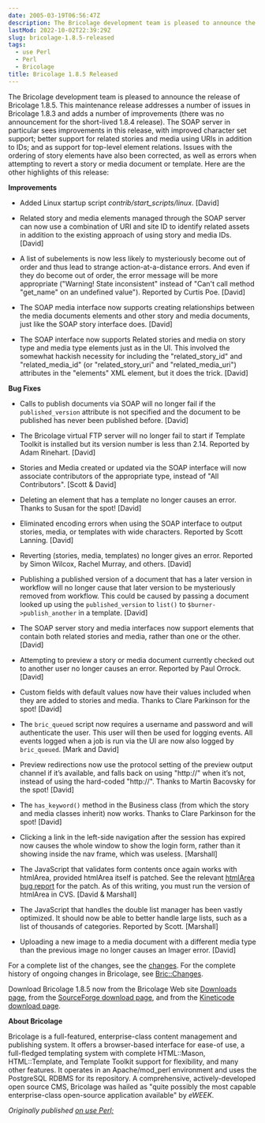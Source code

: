 ```yaml
---
date: 2005-03-19T06:56:47Z
description: The Bricolage development team is pleased to announce the release of Bricolage 1.8.5.
lastMod: 2022-10-02T22:39:29Z
slug: bricolage-1.8.5-released
tags:
  - use Perl
  - Perl
  - Bricolage
title: Bricolage 1.8.5 Released
---
```


The Bricolage development team is pleased to announce the release of
Bricolage 1.8.5. This maintenance release addresses a number of issues
in Bricolage 1.8.3 and adds a number of improvements (there was no
announcement for the short-lived 1.8.4 release). The SOAP server in
particular sees improvements in this release, with improved character
set support; better support for related stories and media using URIs in
addition to IDs; and as support for top-level element relations. Issues
with the ordering of story elements have also been corrected, as well
as errors when attempting to revert a story or media document or
template. Here are the other highlights of this release:

**Improvements**

*   Added Linux startup script *contrib/start_scripts/linux*. [David]

*   Related story and media elements managed through the SOAP server
    can now use a combination of URI and site ID to identify related
    assets in addition to the existing approach of using story and
    media IDs. [David]

*   A list of subelements is now less likely to mysteriously become out
    of order and thus lead to strange action-at-a-distance errors. And
    even if they do become out of order, the error message will be more
    appropriate ("Warning! State inconsistent" instead of "Can't call
    method "get_name" on an undefined value"). Reported by Curtis Poe.
    [David]

*   The SOAP media interface now supports creating relationships
    between the media documents elements and other story and media
    documents, just like the SOAP story interface does. [David]

*   The SOAP interface now supports Related stories and media on story
    type and media type elements just as in the UI. This involved the
    somewhat hackish necessity for including the "related_story_id" and
    "related_media_id" (or "related_story_uri" and "related_media_uri")
    attributes in the "elements" XML element, but it does the trick.
    [David]

**Bug Fixes**

*   Calls to publish documents via SOAP will no longer fail if the `published_version`
    attribute is not specified and the document to be published has
    never been published before. [David]

*   The Bricolage virtual FTP server will no longer fail to start if
    Template Toolkit is installed but its version number is less than
    2.14. Reported by Adam Rinehart. [David]

*   Stories and Media created or updated via the SOAP interface will
    now associate contributors of the appropriate type, instead of "All
    Contributors". [Scott & David]

*   Deleting an element that has a template no longer causes an error.
    Thanks to Susan for the spot! [David]

*   Eliminated encoding errors when using the SOAP interface to output
    stories, media, or templates with wide characters. Reported by
    Scott Lanning. [David]

*   Reverting (stories, media, templates) no longer gives an error.
    Reported by Simon Wilcox, Rachel Murray, and others. [David]

*   Publishing a published version of a document that has a later
    version in workflow will no longer cause that later version to be
    mysteriously removed from workflow. This could be caused by passing
    a document looked up using the `published_version` to `list()` to
    `$burner->publish_another` in a template. [David]

*   The SOAP server story and media interfaces now support elements
    that contain both related stories and media, rather than one or the
    other. [David]

*   Attempting to preview a story or media document currently checked
    out to another user no longer causes an error. Reported by Paul
    Orrock. [David]

*   Custom fields with default values now have their values included
    when they are added to stories and media. Thanks to Clare Parkinson
    for the spot! [David]

*   The `bric_queued` script now requires a username and password and
    will authenticate the user. This user will then be used for logging
    events. All events logged when a job is run via the UI are now also
    logged by `bric_queued`. [Mark and David]

*   Preview redirections now use the protocol setting of the preview
    output channel if it’s available, and falls back on using "http://"
    when it’s not, instead of using the hard-coded "http://". Thanks to
    Martin Bacovsky for the spot! [David]

*   The `has_keyword()` method in the Business class (from which the
    story and media classes inherit) now works. Thanks to Clare
    Parkinson for the spot! [David]

*   Clicking a link in the left-side navigation after the session has
    expired now causes the whole window to show the login form, rather
    than it showing inside the nav frame, which was useless. [Marshall]

*   The JavaScript that validates form contents once again works with
    htmlArea, provided htmlArea itself is patched. See the relevant [htmlArea
    bug report]
    for the patch. As of this writing, you must run the version of
    htmlArea in CVS. [David & Marshall]

*   The JavaScript that handles the double list manager has been vastly
    optimized. It should now be able to better handle large lists, such
    as a list of thousands of categories. Reported by Scott. [Marshall]

*   Uploading a new image to a media document with a different media
    type than the previous image no longer causes an Imager error.
    [David]

For a complete list of the changes, see the [changes]. For the complete history
of ongoing changes in Bricolage, see [Bric::Changes].

Download Bricolage 1.8.5 now from the Bricolage Web site [Downloads page], from
the [SourceForge download page], and from the [Kineticode download page].

**About Bricolage**

Bricolage is a full-featured, enterprise-class content management and publishing
system. It offers a browser-based interface for ease-of use, a full-fledged
templating system with complete HTML::Mason, HTML::Template, and Template
Toolkit support for flexibility, and many other features. It operates in an
Apache/mod_perl environment and uses the PostgreSQL RDBMS for its repository. A
comprehensive, actively-developed open source CMS, Bricolage was hailed as
"quite possibly the most capable enterprise-class open-source application
available" by *eWEEK*.

*Originally published [on use Perl;]*

  [htmlArea     bug report]: http://sourceforge.net/tracker/index.php?func=detail&aid=1155712&group_id=69750&atid=525656
  [changes]: http://www.bricolage.cc/news/announce/changes/bricolage-1.8.5/
  [Bric::Changes]: http://www.bricolage.cc/docs/api/current/Bric::Changes
  [Downloads page]: http://www.bricolage.cc/downloads/
  [SourceForge download page]: http://sourceforge.net/project/showfiles.php?group_id=281500
  [Kineticode download page]: http://www.kineticode.com/bricolage/index2.html
  [on use Perl;]: https://use-perl.github.io/user/Theory/journal/23732/
    "use.perl.org journal of Theory: “Bricolage 1.8.5 Released”"
